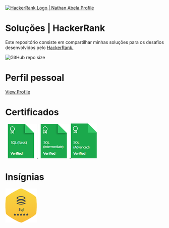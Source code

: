 <p align="left">
    <a href="https://www.hackerrank.com/diegomcs">
        <img alt="HackerRank Logo | Nathan Abela Profile" src="https://hrcdn.net/fcore/assets/brand/typemark_60x200-7435b42d20.svg" >
    </a>

# Soluções | HackerRank

Este repositório consiste em compartilhar minhas soluções para os desafios desenvolvidos pelo <a href="https://www.hackerrank.com"> HackerRank. </a>

![GitHub repo size](https://img.shields.io/github/repo-size/diegomcs/HackerRank?label=Tamanho%20do%20reposit%C3%B3rio)

# Perfil pessoal

[View Profile](https://www.hackerrank.com/diegomcs)

# Certificados

<a href="https://www.hackerrank.com/certificates/e131cfe700a6">
    <img src="Certificados/sql_basico.png" alt="SQL (Certificado - SQL básico"/>
</a>
<a href="https://www.hackerrank.com/certificates/bcf939210d0b">
    <img src="Certificados/sql_intermediario.png" alt="Certificado - SQL intermediário"/>
</a>
<a href="https://www.hackerrank.com/certificates/bcf939210d0b">
    <img src="Certificados/sql_avancado.png" alt="Certificado - SQL avançado"/>
</a>

# Insígnias

![SQL](/Insignias/sql.png)
